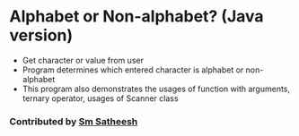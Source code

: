 # Alphabet or Non-alphabet? (Java version)
* Get character or value from user <br/>
* Program determines which entered character is alphabet or non-alphabet <br />
* This program also demonstrates the usages of function with arguments, ternary operator, usages of Scanner class <br />

### Contributed by [Sm Satheesh](https://github.com/smsatheesh)
